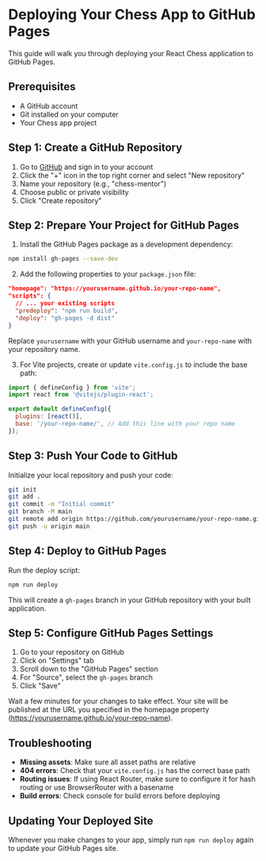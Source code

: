 
# Deploying Your Chess App to GitHub Pages

This guide will walk you through deploying your React Chess application to GitHub Pages.

## Prerequisites

- A GitHub account
- Git installed on your computer
- Your Chess app project

## Step 1: Create a GitHub Repository

1. Go to [GitHub](https://github.com) and sign in to your account
2. Click the "+" icon in the top right corner and select "New repository"
3. Name your repository (e.g., "chess-mentor")
4. Choose public or private visibility
5. Click "Create repository"

## Step 2: Prepare Your Project for GitHub Pages

1. Install the GitHub Pages package as a development dependency:

```bash
npm install gh-pages --save-dev
```

2. Add the following properties to your `package.json` file:

```json
"homepage": "https://yourusername.github.io/your-repo-name",
"scripts": {
  // ... your existing scripts
  "predeploy": "npm run build",
  "deploy": "gh-pages -d dist"
}
```

Replace `yourusername` with your GitHub username and `your-repo-name` with your repository name.

3. For Vite projects, create or update `vite.config.js` to include the base path:

```js
import { defineConfig } from 'vite';
import react from '@vitejs/plugin-react';

export default defineConfig({
  plugins: [react()],
  base: '/your-repo-name/', // Add this line with your repo name
});
```

## Step 3: Push Your Code to GitHub

Initialize your local repository and push your code:

```bash
git init
git add .
git commit -m "Initial commit"
git branch -M main
git remote add origin https://github.com/yourusername/your-repo-name.git
git push -u origin main
```

## Step 4: Deploy to GitHub Pages

Run the deploy script:

```bash
npm run deploy
```

This will create a `gh-pages` branch in your GitHub repository with your built application.

## Step 5: Configure GitHub Pages Settings

1. Go to your repository on GitHub
2. Click on "Settings" tab
3. Scroll down to the "GitHub Pages" section
4. For "Source", select the `gh-pages` branch
5. Click "Save"

Wait a few minutes for your changes to take effect. Your site will be published at the URL you specified in the homepage property (https://yourusername.github.io/your-repo-name).

## Troubleshooting

- **Missing assets**: Make sure all asset paths are relative
- **404 errors**: Check that your `vite.config.js` has the correct base path
- **Routing issues**: If using React Router, make sure to configure it for hash routing or use BrowserRouter with a basename
- **Build errors**: Check console for build errors before deploying

## Updating Your Deployed Site

Whenever you make changes to your app, simply run `npm run deploy` again to update your GitHub Pages site.
